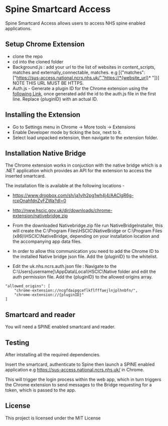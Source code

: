 # Spine Smartcard Access

Spine Smartcard Access allows users to access NHS spine enabled applications.

## Setup Chrome Extension
* clone the repo
* cd into the cloned folder
* Background.js : add your url to the list of websites in content_scripts, matches and externally_connectable, matches. e.g
[{"matches":["https://sus-access.national.ncrs.nhs.uk/","https://*{website_url}* "]}] NOTE THIS URL MUST BE HTTPS.
* Auth.js - Generate a plugin ID for the Chrome extension using the [following Link](https://developer.chrome.com/apps/packaging "Title"), once generated add the id to the auth.js file in the first line. Replace {pluginID} with an actual ID.

## Installing the Extension
* Go to Settings menu in Chrome -> More tools -> Extensions
* Enable Developer mode by ticking the box, next to it.
* Select load unpacked extension, then navigate to the extension folder.

## Installation Native Bridge

The Chrome extension works in conjuction with the native bridge which is a .NET application which provides an API for the extension to access the inserted smartcard.

The installation file is available at the following locations - 

* https://www.dropbox.com/sh/ja1ylh2pg1wh4j4/AAClgR6g-rcpOnahfdnZyFZWa?dl=0
* http://nww.hscic.gov.uk/dir/downloads/chrome-extension/nativebridge.zip

* From the downloaded Nativebridge.zip file run NativeBridgeInstaller, this will create the C:\Program Files\HSCIC\NativeBridge or C:\Program Files (x86)\HSCIC\NativeBridge, depending on your installation location and the accompanying app data files.

* In order to allow this communication you need to add the Chrome ID to the installed Native bridge json file. Add the {pluginID} to the whitelist.

* Edit the uk.nhs.ncrs.auth.json file : Navigate to the C:\Users\[username]\AppData\Local\HSCIC\Native folder and edit the auth permission file. Add the {pluginID} to the allowed origins array.

~~~~
"allowed_origins": [
	"chrome-extension://ncgfdaipgceflkflfffaejlnjplhnbfn/",
	"chrome-extension://{pluginID}"
]
~~~~

## Smartcard and reader
You will need a SPINE enabled smartcard and reader.

## Testing

After intstalling all the required dependencies. 

Insert the smartcard, authenticate to Spine then launch a SPINE enabled application e.g https://sus-access.national.ncrs.nhs.uk/ in Chrome. 

This will trigger the login process within the web app, which in turn triggers the Chrome extension to send messages to the Bridge requesting for a token, which is passed to the app.

## License

This project is licensed under the MIT License